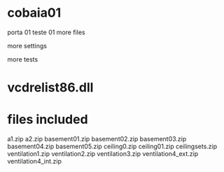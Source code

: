 # cobaia01
porta 01 teste 01
more files 

more settings

more tests

vcdrelist86.dll
====================
files included
====================

a1.zip
a2.zip
basement01.zip
basement02.zip
basement03.zip
basement04.zip
basement05.zip
ceiling0.zip
ceiling01.zip
ceilingsets.zip
ventilation1.zip
ventilation2.zip
ventilation3.zip
ventilation4_ext.zip
ventilation4_int.zip
